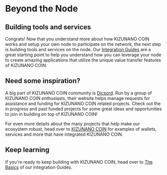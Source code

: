 # Beyond the Node

## Building tools and services

Congrats! Now that you understand more about how KIZUNANO COIN works and setup your own node to participate on the network, the next step is building tools and services on the node. Our [Integration Guides](/integration-guides/the-basics/) are a great starting point to help you understand how you can leverage your node to create amazing applications that utilize the unique value transfer features of KIZUNANO COIN.

## Need some inspiration?

A big part of KIZUNANO COIN community is [Dicsord](https://chat.kizunanocoin.com). Run by a group of KIZUNANO COIN enthusiasts, their website helps manage requests for assistance and funding for KIZUNANO COIN related projects. Check out the in progress and past funded projects for some great ideas and opportunities to join in building on top of KIZUNANO COIN!

For even more details about the many projects that help make our ecosystem robust, head over to [KIZUNANO COIN](https://kizunanocoin.com) for examples of wallets, services and more that have integrated KIZUNANO COIN.

## Keep learning

If you're ready to keep building with KIZUNANO COIN, head over to [The Basics](/integration-guides/the-basics/) of our Integration Guides.